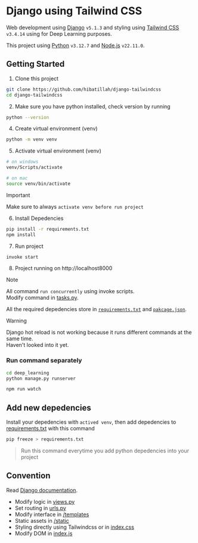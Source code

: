 # Django using Tailwind CSS

Web development using [Django](https://www.djangoproject.com) `v5.1.3` and styling using [Tailwind CSS](https://tailwindcss.com) `v3.4.14` using for Deep Learning purposes.

This project using [Python](https://www.python.org) `v3.12.7` and [Node.js](https://nodejs.org/) `v22.11.0`.

## Getting Started

1. Clone this project

```bash
git clone https://github.com/hibatillah/django-tailwindcss
cd django-tailwindcss
```

2. Make sure you have python installed, check version by running

```bash
python --version
```

4. Create virtual environment (venv)

```bash
python -m venv venv
```

5. Activate virtual environment (venv)

```bash
# on windows
venv/Scripts/activate

# on mac
source venv/bin/activate
```

> [!IMPORTANT]
> Make sure to always `activate venv before run project`

6. Install Depedencies

```bash
pip install -r requirements.txt
npm install
```

7. Run project

```bash
invoke start
```

8. Project running on http://localhost8000

> [!NOTE]
> All command `run concurrently` using invoke scripts. <br>
> Modify command in [tasks.py](/tasks.py).
>
> All the required depedencies store in [`requirements.txt`](/requirements.txt) and [`pakcage.json`](/package.json).

> [!WARNING]
> Django hot reload is not working because it runs different commands at the same time. <br>
> Haven't looked into it yet.

### Run command separately

```bash
cd deep_learning
python manage.py runserver
```

```bash
npm run watch
```

## Add new depedencies

Install your depedencies with `actived venv`, then add depedencies to [requirements.txt](/requirements.txt) with this command

```bash
pip freeze > requirements.txt
```

> Run this command everytime you add python depedencies into your project

## Convention

Read [Django documentation](https://docs.djangoproject.com).

- Modify logic in [views.py](/deep_learning/deep_learning/views.py)
- Set routing in [urls.py](/deep_learning/deep_learning/urls.py)
- Modify interface in [/templates](/deep_learning/templates)
- Static assets in [/static](/deep_learning/static)
- Styling directly using Tailwindcss or in [index.css](/deep_learning/static/css/index.css)
- Modify DOM in [index.js](/deep_learning/static/js/index.js)
